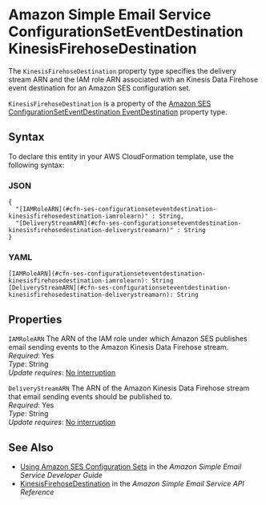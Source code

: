 # Amazon Simple Email Service ConfigurationSetEventDestination KinesisFirehoseDestination<a name="aws-properties-ses-configurationseteventdestination-kinesisfirehosedestination"></a>

<a name="aws-properties-ses-configurationseteventdestination-kinesisfirehosedestination-description"></a>The `KinesisFirehoseDestination` property type specifies the delivery stream ARN and the IAM role ARN associated with an Kinesis Data Firehose event destination for an Amazon SES configuration set\.

<a name="aws-properties-ses-configurationseteventdestination-kinesisfirehosedestination-inheritance"></a> `KinesisFirehoseDestination` is a property of the [Amazon SES ConfigurationSetEventDestination EventDestination](aws-properties-ses-configurationseteventdestination-eventdestination.md) property type\.

## Syntax<a name="aws-properties-ses-configurationseteventdestination-kinesisfirehosedestination-syntax"></a>

To declare this entity in your AWS CloudFormation template, use the following syntax:

### JSON<a name="aws-properties-ses-configurationseteventdestination-kinesisfirehosedestination-syntax.json"></a>

```
{
  "[IAMRoleARN](#cfn-ses-configurationseteventdestination-kinesisfirehosedestination-iamrolearn)" : String,
  "[DeliveryStreamARN](#cfn-ses-configurationseteventdestination-kinesisfirehosedestination-deliverystreamarn)" : String
}
```

### YAML<a name="aws-properties-ses-configurationseteventdestination-kinesisfirehosedestination-syntax.yaml"></a>

```
[IAMRoleARN](#cfn-ses-configurationseteventdestination-kinesisfirehosedestination-iamrolearn): String
[DeliveryStreamARN](#cfn-ses-configurationseteventdestination-kinesisfirehosedestination-deliverystreamarn): String
```

## Properties<a name="aws-properties-ses-configurationseteventdestination-kinesisfirehosedestination-properties"></a>

`IAMRoleARN`  <a name="cfn-ses-configurationseteventdestination-kinesisfirehosedestination-iamrolearn"></a>
The ARN of the IAM role under which Amazon SES publishes email sending events to the Amazon Kinesis Data Firehose stream\.  
 *Required*: Yes  
 *Type*: String  
 *Update requires*: [No interruption](using-cfn-updating-stacks-update-behaviors.md#update-no-interrupt) 

`DeliveryStreamARN`  <a name="cfn-ses-configurationseteventdestination-kinesisfirehosedestination-deliverystreamarn"></a>
The ARN of the Amazon Kinesis Data Firehose stream that email sending events should be published to\.  
 *Required*: Yes  
 *Type*: String  
 *Update requires*: [No interruption](using-cfn-updating-stacks-update-behaviors.md#update-no-interrupt) 

## See Also<a name="aws-properties-ses-configurationseteventdestination-kinesisfirehosedestination-seealso"></a>
+ [Using Amazon SES Configuration Sets](url-ses-dev;using-configuration-sets.html) in the *Amazon Simple Email Service Developer Guide*
+ [KinesisFirehoseDestination](https://docs.aws.amazon.com/ses/latest/APIReference/API_KinesisFirehoseDestination.html) in the *Amazon Simple Email Service API Reference*